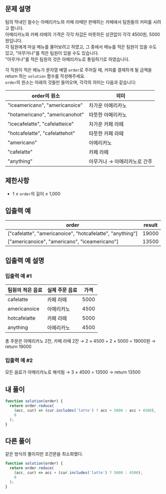 ## 문제 설명

팀의 막내인 철수는 아메리카노와 카페 라떼만 판매하는 카페에서 팀원들의 커피를 사려고 합니다.  
아메리카노와 카페 라떼의 가격은 각각 차갑든 따뜻하든 상관없이 각각 4500원, 5000원입니다.  
각 팀원에게 마실 메뉴를 물어보려고 하였고, 그 중에서 메뉴를 적은 팀원이 있을 수도 있고, "아무거나"를 적은 팀원이 있을 수도 있습니다.  
"아무거나"를 적은 팀원의 것은 아메리카노로 통일하기로 하였습니다.

각 직원이 적은 메뉴가 문자열 배열 `order`로 주어질 때, 커피를 결제하게 될 금액을 return 하는 `solution` 함수를 작성해주세요.  
`order`의 원소는 아래의 것들만 들어오며, 각각의 의미는 다음과 같습니다:

| order의 원소                   | 의미                         |
| ------------------------------ | ---------------------------- |
| "iceamericano", "americanoice" | 차가운 아메리카노            |
| "hotamericano", "americanohot" | 따뜻한 아메리카노            |
| "icecafelatte", "cafelatteice" | 차가운 카페 라떼             |
| "hotcafelatte", "cafelattehot" | 따뜻한 카페 라떼             |
| "americano"                    | 아메리카노                   |
| "cafelatte"                    | 카페 라떼                    |
| "anything"                     | 아무거나 → 아메리카노로 간주 |

## 제한사항

- 1 ≤ `order`의 길이 ≤ 1,000

## 입출력 예

| order                                                     | result |
| --------------------------------------------------------- | ------ |
| ["cafelatte", "americanoice", "hotcafelatte", "anything"] | 19000  |
| ["americanoice", "americano", "iceamericano"]             | 13500  |

## 입출력 예 설명

### 입출력 예 #1

| 팀원의 적은 음료 | 실제 주문 음료 | 가격 |
| ---------------- | -------------- | ---- |
| cafelatte        | 카페 라떼      | 5000 |
| americanoice     | 아메리카노     | 4500 |
| hotcafelatte     | 카페 라떼      | 5000 |
| anything         | 아메리카노     | 4500 |

총 주문은 아메리카노 2잔, 카페 라떼 2잔 → 2 × 4500 + 2 × 5000 = 19000원 → return 19000

### 입출력 예 #2

모든 음료가 아메리카노로 해석됨 → 3 × 4500 = 13500 → return 13500

## 내 풀이

```js
function solution(order) {
  return order.reduce(
    (acc, cur) => (cur.includes('latte') ? acc + 5000 : acc + 4500),
    0
  );
}
```

## 다른 풀이

같은 방식의 풀이지만 조건문을 최소화했다.

```js
function solution(order) {
  return order.reduce(
    (acc, cur) => acc + (cur.includes('latte') ? 5000 : 4500),
    0
  );
}
```

